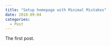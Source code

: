 ```yaml
---
title: "Setup homepage with Minimal Mistakes"
date: 2018-09-04
categories:
  - Post
---
```


The first post.


